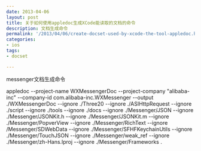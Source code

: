 ```yaml
---
date: 2013-04-06
layout: post
title: 关于如何使用appledoc生成XCode能读取的文档的命令
description: 文档生成命令
permalink: '/2013/04/06/create-docset-used-by-xcode-the-tool-appledoc.html'
categories:
- ios
tags:
- docset

---
```


messenger文档生成命令

appledoc --project-name WXMessengerDoc --project-company "alibaba-inc" --company-id com.alibaba-inc.WXMessenger --output ./WXMessengerDoc --ignore ./Three20 --ignore ./ASIHttpRequest --ignore ./script --ignore ./tools --ignore ./docs --ignore ./Messenger/JSON --ignore ./Messenger/JSONKit.h --ignore ./Messenger/JSONKit.m --ignore ./Messenger/PopverView --ignore ./Messenger/RichText --ignore /Messenger/SDWebData --ignore ./Messenger/SFHFKeychainUtils --ignore ./Messenger/TouchJSON --ignore ./Messenger/weak_ref --ignore ./Messenger/zh-Hans.lproj --ignore ./Messenger/Frameworks .
